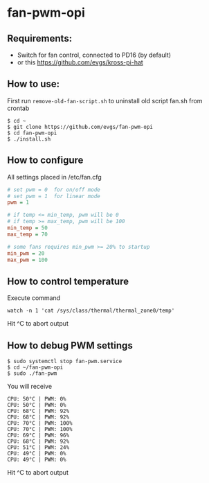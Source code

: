 # fan-pwm-opi

## Requirements:
- Switch for fan control, connected to PD16 (by default)
- or this https://github.com/evgs/kross-pi-hat

## How to use:

First run ```remove-old-fan-script.sh``` to uninstall old script fan.sh from crontab

```shell
$ cd ~
$ git clone https://github.com/evgs/fan-pwm-opi
$ cd fan-pwm-opi
$ ./install.sh
```


## How to configure

All settings placed in /etc/fan.cfg

```fan.cfg
# set pwm = 0  for on/off mode
# set pwm = 1  for linear mode
pwm = 1

# if temp <= min_temp, pwm will be 0
# if temp >= max_temp, pwm will be 100
min_temp = 50
max_temp = 70

# some fans requires min_pwm >= 20% to startup
min_pwm = 20
max_pwm = 100
```
## How to control temperature

Execute command

```watch -n 1 'cat /sys/class/thermal/thermal_zone0/temp' ```

Hit ^C to abort output

## How to debug PWM settings

```
$ sudo systemctl stop fan-pwm.service
$ cd ~/fan-pwm-opi
$ sudo ./fan-pwm
```

You will receive
```
CPU: 50°C | PWM: 0%
CPU: 50°C | PWM: 0%
CPU: 68°C | PWM: 92%
CPU: 68°C | PWM: 92%
CPU: 70°C | PWM: 100%
CPU: 70°C | PWM: 100%
CPU: 69°C | PWM: 96%
CPU: 68°C | PWM: 92%
CPU: 51°C | PWM: 24%
CPU: 49°C | PWM: 0%
CPU: 49°C | PWM: 0%
```
Hit ^C to abort output
